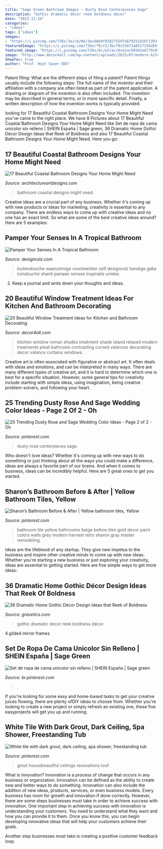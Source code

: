```yaml
---
title: "Sage Green Bathroom Images ~ Dusty Rose Centerpieces Sage"
description: "Gothic dramatic decor reek boldness décor"
date: "2022-11-24"
categories:
- "ideas"
tags: ["ideas"]
images:
- "https://i.pinimg.com/736x/3e/cb/66/3ecb664f930275597ab7925141bf1393.jpg"
featuredImage: "https://i.pinimg.com/736x/f9/c5/3b/f9c53b73a8517156d56f8464a1a55daf.jpg"
featured_image: "https://i.pinimg.com/736x/6c/e2/ac/6ce2ac99342e6779c0ff4beee7defdc0.jpg"
image: "http://www.decor4all.com/wp-content/uploads/2015/07/modern-kitchen-decor-roman-shades-window-treatment-ideas-3.jpg"
ShowToc: true
author: "Prof. Hoyt Sauer DDS"
---
```



Patent filing: What are the different steps of filing a patent?
Patent filings usually include the following steps: 
The full name of the inventor and their affiliation with a company are often listed as part of the patent application. A drawing or diagram of the invention is also often included. The invention may be described in general terms, or in more specific detail. Finally, a written description of how the invention works is typically provided.

	

		
looking for 17 Beautiful Coastal Bathroom Designs Your Home Might Need you've came to the right place. We have 8 Pictures about 17 Beautiful Coastal Bathroom Designs Your Home Might Need like Set de ropa de cama unicolor sin relleno | SHEIN España | Sage green, 36 Dramatic Home Gothic Décor Design Ideas that Reek of Boldness and also 17 Beautiful Coastal Bathroom Designs Your Home Might Need. Here you go:
		
    
## 17 Beautiful Coastal Bathroom Designs Your Home Might Need

<img loading=lazy src="https://www.architectureartdesigns.com/wp-content/uploads/2015/05/17-Beautiful-Coastal-Bathroom-Designs-Your-Home-Might-Need-17-630x945.jpg" onerror="this.onerror=null;this.src='https://tse1.mm.bing.net/th?id=OIP.UuNuZNFC9un8BGN9U3dbyQHaLH&amp;pid=15.1';" alt="17 Beautiful Coastal Bathroom Designs Your Home Might Need">

_Source: architectureartdesigns.com_

>bathroom coastal designs might need. 

	

Creative ideas are a crucial part of any business. Whether it's coming up with new products or ideas for marketing, creativity is essential to any company. There are endless ways to come up with creative ideas and no one has an exact limit. So what are some of the best creative ideas around? Here are 5 examples: 

    
## Pamper Your Senses In A Tropical Bathroom

<img loading=lazy src="https://cdn.designrulz.com/wp-content/uploads/2016/07/tropical-bathroom-designrulz-6.jpg" onerror="this.onerror=null;this.src='https://tse4.mm.bing.net/th?id=OIP.QVfyqLScPHozCMrzdsJc5wHaLH&amp;pid=15.1';" alt="Pamper Your Senses In A Tropical Bathroom">

_Source: designrulz.com_

>buitendouche waanzinnige voorbeelden zelf designrulz handige gabs tuindouche shanti pamper senses inspiratie unieke. 

	

2. Keep a journal and write down your thoughts and ideas.

    
## 20 Beautiful Window Treatment Ideas For Kitchen And Bathroom Decorating

<img loading=lazy src="http://www.decor4all.com/wp-content/uploads/2015/07/modern-kitchen-decor-roman-shades-window-treatment-ideas-3.jpg" onerror="this.onerror=null;this.src='https://tse4.mm.bing.net/th?id=OIP.v-CuyIKENvSYVRcIfahERQHaJ3&amp;pid=15.1';" alt="20 Beautiful Window Treatment Ideas for Kitchen and Bathroom Decorating">

_Source: decor4all.com_

>kitchen window roman shades treatment shade island relaxed modern treatments pleat bathroom contrasting curved valances decorating decor valance curtains windows. 

	

Creative art is often associated with figurative or abstract art. It often deals with ideas and emotions, and can be interpreted in many ways. There are many different types of creative art, and it is hard to determine which one is best for a specific situation. However, some general tips for creativity include starting with simple ideas, using imagination, being creative problem-solvers, and following your heart.

    
## 25 Trending Dusty Rose And Sage Wedding Color Ideas - Page 2 Of 2 - Oh

<img loading=lazy src="https://i.pinimg.com/736x/97/9f/1f/979f1fde38e90593d3915d37b9cb01a8.jpg" onerror="this.onerror=null;this.src='https://tse4.mm.bing.net/th?id=OIP.Z8YPpC999zxitQ90ZCLQXwHaLH&amp;pid=15.1';" alt="25 Trending Dusty Rose and Sage Wedding Color Ideas - Page 2 of 2 - Oh">

_Source: pinterest.com_

>dusty rose centerpieces sage. 

	

Who doesn't love ideas? Whether it's coming up with new ways to do something or just thinking about all the ways you could make a difference, ideas are always a favorite part of our brains. And when it comes to business, ideas can be incredibly helpful. Here are 5 great ones to get you started.

    
## Sharon’s Bathroom Before &amp; After | Yellow Bathroom Tiles, Yellow

<img loading=lazy src="https://i.pinimg.com/736x/f9/c5/3b/f9c53b73a8517156d56f8464a1a55daf.jpg" onerror="this.onerror=null;this.src='https://tse3.mm.bing.net/th?id=OIP.FbQN56dSYvp19VDO5xUHRQHaKr&amp;pid=15.1';" alt="Sharon’s Bathroom Before &amp; After | Yellow bathroom tiles, Yellow">

_Source: pinterest.com_

>bathroom tile yellow bathrooms beige before tiles gold decor paint colors walls grey modern harvest retro sharon gray master remodeling. 

	

Ideas are the lifeblood of any startup. They give new impetus to the business and inspire other creative minds to come up with new ideas. Whether you're starting a new business or just exploring your creativity, ideas are essential to getting started. Here are five simple ways to get more ideas: 

    
## 36 Dramatic Home Gothic Décor Design Ideas That Reek Of Boldness

<img loading=lazy src="https://www.gravetics.com/wp-content/uploads/2017/08/Gothic-Bathrooms-and-Design-Ideas.jpg" onerror="this.onerror=null;this.src='https://tse3.mm.bing.net/th?id=OIP.9RQe37L4CVSvbQXhBju-IgHaLH&amp;pid=15.1';" alt="36 Dramatic Home Gothic Décor Design Ideas that Reek of Boldness">

_Source: gravetics.com_

>gothic dramatic decor reek boldness décor. 

	

4.gilded mirror frames

    
## Set De Ropa De Cama Unicolor Sin Relleno | SHEIN España | Sage Green

<img loading=lazy src="https://i.pinimg.com/736x/3e/cb/66/3ecb664f930275597ab7925141bf1393.jpg" onerror="this.onerror=null;this.src='https://tse1.mm.bing.net/th?id=OIP.yhuns9zkB3B-o9noJAcoXgHaJ3&amp;pid=15.1';" alt="Set de ropa de cama unicolor sin relleno | SHEIN España | Sage green">

_Source: br.pinterest.com_

>. 

	

If you're looking for some easy and home-based tasks to get your creative juices flowing, there are plenty ofDIY ideas to choose from. Whether you're looking to create a new project or simply refresh an existing one, these five easyprojects will get you up and running.

    
## White Tile With Dark Grout, Dark Ceiling, Spa Shower, Freestanding Tub

<img loading=lazy src="https://i.pinimg.com/736x/6c/e2/ac/6ce2ac99342e6779c0ff4beee7defdc0.jpg" onerror="this.onerror=null;this.src='https://tse2.mm.bing.net/th?id=OIP.12u9V81-gnvSUbLyREkGkgHaLH&amp;pid=15.1';" alt="White tile with dark grout, dark ceiling, spa shower, freestanding tub">

_Source: pinterest.com_

>grout housebeautiful ceilings renovations loof. 

	

What is innovation?
Innovation is a process of change that occurs in any business or organization. Innovation can be defined as the ability to create new and better ways to do something. Innovation can also include the addition of new ideas, products, services, or even business models. Every business has room for growth and innovation if done correctly. However, there are some steps businesses must take in order to achieve success with innovation.
One important step in achieving success with innovation is understanding your customers. You need to understand what they want and how you can provide it to them. Once you know this, you can begin developing innovative ideas that will help your customers achieve their goals.

Another step businesses must take is creating a positive customer feedback loop.

